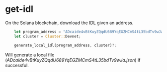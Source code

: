 # get-idl

On the Solana blockchain, download the IDL given an address.

```rust
    let program_address = "ADcaide4vBtKuyZQqdU689YqEGZMCmS4tL35bdTv9wJa";
    let cluster = Cluster::Devnet;

    generate_local_idl(program_address, cluster)?;
```

Will generate a local file (_ADcaide4vBtKuyZQqdU689YqEGZMCmS4tL35bdTv9wJa.json_) if successful.
